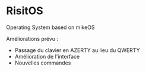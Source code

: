 # RisitOS
Operating System based on mikeOS


Améliorations prévu :

- Passage du clavier en AZERTY au lieu du QWERTY
- Amélioration de l'interface
- Nouvelles commandes
